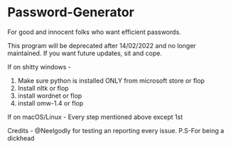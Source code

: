 # Password-Generator
For good and innocent folks who want efficient passwords.

This program will be deprecated after 14/02/2022 and no longer maintained. If you want future updates, sit and cope.

If on shitty windows -
  1. Make sure python is installed ONLY from microsoft store or flop
  2. Install nltk or flop
  3. install wordnet or flop
  4. install omw-1.4 or flop

If on macOS/Linux -
  Every step mentioned above except 1st





Credits - @Neelgodly for testing an reporting every issue. P.S-For being a dickhead
